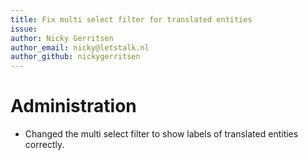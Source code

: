 ```yaml
---
title: Fix multi select filter for translated entities
issue:
author: Nicky Gerritsen
author_email: nicky@letstalk.nl
author_github: nickygerritsen
---
```

# Administration
* Changed the multi select filter to show labels of translated entities correctly.
